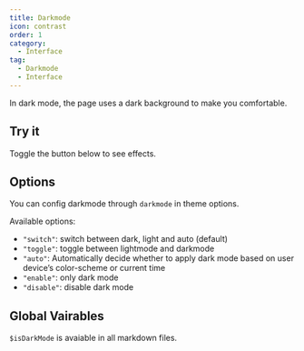 ```yaml
---
title: Darkmode
icon: contrast
order: 1
category:
  - Interface
tag:
  - Darkmode
  - Interface
---
```


In dark mode, the page uses a dark background to make you comfortable.

<!-- more -->

## Try it

Toggle the button below to see effects.

<!-- markdownlint-disable-->

<AppearanceSwitch />

<!-- markdownlint-restore -->

## Options

You can config darkmode through `darkmode` in theme options.

Available options:

- `"switch"`: switch between dark, light and auto (default)
- `"toggle"`: toggle between lightmode and darkmode
- `"auto"`: Automatically decide whether to apply dark mode based on user device’s color-scheme or current time
- `"enable"`: only dark mode
- `"disable"`: disable dark mode

<script setup lang="ts">
import AppearanceSwitch from '@theme-hope/modules/outlook/components/AppearanceSwitch'
</script>

## Global Vairables

`$isDarkMode` is avaiable in all markdown files.
